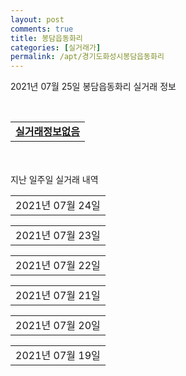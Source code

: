 ```yaml
---
layout: post
comments: true
title: 봉담읍동화리
categories: [실거래가]
permalink: /apt/경기도화성시봉담읍동화리
---
```


2021년 07월 25일 봉담읍동화리 실거래 정보

<script type="text/javascript">
  google.charts.load('current', {'packages':['corechart']});
  google.charts.setOnLoadCallback(drawChart);

  function drawChart() {
    var data = google.visualization.arrayToDataTable([['거래일', '매매', '전월세', '전매'], ['20-07', 11, 12, 0], ['20-08', 17, 40, 0], ['20-09', 25, 22, 0], ['20-10', 27, 36, 0], ['20-11', 33, 44, 0], ['20-12', 41, 48, 0], ['21-01', 31, 37, 0], ['21-02', 24, 37, 0], ['21-03', 31, 32, 0], ['21-04', 28, 29, 0], ['21-05', 31, 38, 0], ['21-06', 15, 48, 0], ['21-07', 6, 20, 0]]);

    var options = {
      title: '최근 1년간 유형별 거래량 추이',
      legend: { position: 'bottom' }
    };

    var chart = new google.visualization.LineChart(document.getElementById('columnchart_material'));
    chart.draw(data, (options));년간 
  }
</script>

<div id="columnchart_material" style="width: 95%; margin-left: -35px; display: block"></div>
<br>
<table>
  <tr>
    <td colspan="4" style="font-weight: bold;"><a href="https://search.naver.com/search.naver?query=봉담읍동화리 실거래정보없음">실거래정보없음</a></td>
  </tr>
    
</table>
    
<div style="margin-top: 50px; margin-bottom: 13px">지난 일주일 실거래 내역</div>

  <table style="width: 100%; margin-bottom: 1px">
      <tr class="header">
        <td>2021년 07월 24일</td>
      </tr>
      <tr class="child" style="display: none">
        <td>
            
        <table>
          <tr>
            <td colspan="4" style="font-weight: bold;"><a href="https://search.naver.com/search.naver?query=실거래정보없음">실거래정보없음</a></td>
          </tr>

        </table>
    
        </td>
      </tr>
  </table>
    
  <table style="width: 100%; margin-bottom: 1px">
      <tr class="header">
        <td>2021년 07월 23일</td>
      </tr>
      <tr class="child" style="display: none">
        <td>
            
        <table>
          <tr>
            <td colspan="4" style="font-weight: bold;"><a href="https://search.naver.com/search.naver?query=휴먼시아동화마을(2단지)">휴먼시아동화마을(2단지)</a></td>
          </tr>

          <tr>
            <td><a style="color: darkgoldenrod">월세</a></td>
            <td>4층</td>
            <td>39.48㎡</td>
            <td>계약일 2021-07-22</td>
          </tr>
          <tr>
            <td colspan="4"><a style="color: red;">신고가 </a>12 (1,403)<br>기존최고가 12 (1,403)</td>
          </tr>
    
        </table>
        <table style="margin-top: 5px">
          <tr>
            <td colspan="4" style="font-weight: bold;"><a href="https://search.naver.com/search.naver?query=휴먼시아동화마을(4단지)">휴먼시아동화마을(4단지)</a></td>
          </tr>
    
          <tr>
            <td><a style="color: darkgoldenrod">월세</a></td>
            <td>6층</td>
            <td>59.57㎡</td>
            <td>계약일 2021-07-22</td>
          </tr>
          <tr>
            <td colspan="4"><a style="color: red;">신고가 </a>27 (3,190)<br>기존최고가 27 (3,190)</td>
          </tr>
    
          <tr>
            <td><a style="color: darkgoldenrod">월세</a></td>
            <td>1층</td>
            <td>59.57㎡</td>
            <td>계약일 2021-07-22</td>
          </tr>
          <tr>
            <td colspan="4"><a style="color: red;">신고가 </a>27 (3,190)<br>기존최고가 27 (3,190)</td>
          </tr>
    
        </table>
    
        </td>
      </tr>
  </table>
    
  <table style="width: 100%; margin-bottom: 1px">
      <tr class="header">
        <td>2021년 07월 22일</td>
      </tr>
      <tr class="child" style="display: none">
        <td>
            
        <table>
          <tr>
            <td colspan="4" style="font-weight: bold;"><a href="https://search.naver.com/search.naver?query=휴먼시아동화마을5단지">휴먼시아동화마을5단지</a></td>
          </tr>

          <tr>
            <td><a style="color: blue">매매</a></td>
            <td>16층</td>
            <td>84.85㎡</td>
            <td>계약일 2021-07-13</td>
          </tr>
          <tr>
            <td colspan="4">39,000</td>
          </tr>
    
          <tr>
            <td><a style="color: blue">매매</a></td>
            <td>3층</td>
            <td>84.91㎡</td>
            <td>계약일 2021-07-03</td>
          </tr>
          <tr>
            <td colspan="4">38,000</td>
          </tr>
    
        </table>
    
        </td>
      </tr>
  </table>
    
  <table style="width: 100%; margin-bottom: 1px">
      <tr class="header">
        <td>2021년 07월 21일</td>
      </tr>
      <tr class="child" style="display: none">
        <td>
            
        <table>
          <tr>
            <td colspan="4" style="font-weight: bold;"><a href="https://search.naver.com/search.naver?query=휴먼시아동화마을(4단지)">휴먼시아동화마을(4단지)</a></td>
          </tr>

          <tr>
            <td><a style="color: darkgoldenrod">월세</a></td>
            <td>7층</td>
            <td>59.57㎡</td>
            <td>계약일 2021-07-20</td>
          </tr>
          <tr>
            <td colspan="4">13 (5,890)</td>
          </tr>
    
        </table>
    
        </td>
      </tr>
  </table>
    
  <table style="width: 100%; margin-bottom: 1px">
      <tr class="header">
        <td>2021년 07월 20일</td>
      </tr>
      <tr class="child" style="display: none">
        <td>
            
        <table>
          <tr>
            <td colspan="4" style="font-weight: bold;"><a href="https://search.naver.com/search.naver?query=봉담신동아파밀리에">봉담신동아파밀리에</a></td>
          </tr>

          <tr>
            <td><a style="color: blue">매매</a></td>
            <td>2층</td>
            <td>125.4779㎡</td>
            <td>계약일 2021-07-04</td>
          </tr>
          <tr>
            <td colspan="4">58,000</td>
          </tr>
    
        </table>
        <table style="margin-top: 5px">
          <tr>
            <td colspan="4" style="font-weight: bold;"><a href="https://search.naver.com/search.naver?query=동화마을동일하이빌">동화마을동일하이빌</a></td>
          </tr>
    
          <tr>
            <td><a style="color: darkgoldenrod">월세</a></td>
            <td>9층</td>
            <td>115.266㎡</td>
            <td>계약일 2021-06-19</td>
          </tr>
          <tr>
            <td colspan="4">130 (10,000)</td>
          </tr>
    
          <tr>
            <td><a style="color: darkgreen">전세</a></td>
            <td>3층</td>
            <td>140.866㎡</td>
            <td>계약일 2021-05-07</td>
          </tr>
          <tr>
            <td colspan="4">33,400</td>
          </tr>
    
          <tr>
            <td><a style="color: darkgreen">전세</a></td>
            <td>4층</td>
            <td>140.866㎡</td>
            <td>계약일 2021-07-06</td>
          </tr>
          <tr>
            <td colspan="4">34,650</td>
          </tr>
    
        </table>
        <table style="margin-top: 5px">
          <tr>
            <td colspan="4" style="font-weight: bold;"><a href="https://search.naver.com/search.naver?query=봉담신동아파밀리에">봉담신동아파밀리에</a></td>
          </tr>
    
          <tr>
            <td><a style="color: darkgoldenrod">월세</a></td>
            <td>9층</td>
            <td>125.4779㎡</td>
            <td>계약일 2021-06-27</td>
          </tr>
          <tr>
            <td colspan="4">42 (1,000)</td>
          </tr>
    
          <tr>
            <td><a style="color: darkgoldenrod">월세</a></td>
            <td>10층</td>
            <td>125.4779㎡</td>
            <td>계약일 2021-05-24</td>
          </tr>
          <tr>
            <td colspan="4">40 (1,000)</td>
          </tr>
    
          <tr>
            <td><a style="color: darkgoldenrod">월세</a></td>
            <td>19층</td>
            <td>125.4779㎡</td>
            <td>계약일 2021-05-12</td>
          </tr>
          <tr>
            <td colspan="4">40 (500)</td>
          </tr>
    
          <tr>
            <td><a style="color: darkgoldenrod">월세</a></td>
            <td>9층</td>
            <td>101.4047㎡</td>
            <td>계약일 2021-06-08</td>
          </tr>
          <tr>
            <td colspan="4">105 (5,000)</td>
          </tr>
    
          <tr>
            <td><a style="color: darkgoldenrod">월세</a></td>
            <td>4층</td>
            <td>101.4047㎡</td>
            <td>계약일 2021-06-15</td>
          </tr>
          <tr>
            <td colspan="4">100 (8,000)</td>
          </tr>
    
          <tr>
            <td><a style="color: darkgreen">전세</a></td>
            <td>16층</td>
            <td>101.4047㎡</td>
            <td>계약일 2021-05-15</td>
          </tr>
          <tr>
            <td colspan="4">38,000</td>
          </tr>
    
          <tr>
            <td><a style="color: darkgreen">전세</a></td>
            <td>7층</td>
            <td>101.4047㎡</td>
            <td>계약일 2021-05-29</td>
          </tr>
          <tr>
            <td colspan="4">31,000</td>
          </tr>
    
          <tr>
            <td><a style="color: darkgreen">전세</a></td>
            <td>1층</td>
            <td>84.9525㎡</td>
            <td>계약일 2021-07-17</td>
          </tr>
          <tr>
            <td colspan="4">35,000</td>
          </tr>
    
        </table>
        <table style="margin-top: 5px">
          <tr>
            <td colspan="4" style="font-weight: bold;"><a href="https://search.naver.com/search.naver?query=신일우남클래식타운">신일우남클래식타운</a></td>
          </tr>
    
          <tr>
            <td><a style="color: darkgoldenrod">월세</a></td>
            <td>12층</td>
            <td>59.855㎡</td>
            <td>계약일 2021-06-15</td>
          </tr>
          <tr>
            <td colspan="4">55 (2,000)</td>
          </tr>
    
          <tr>
            <td><a style="color: darkgoldenrod">월세</a></td>
            <td>14층</td>
            <td>84.97㎡</td>
            <td>계약일 2021-05-31</td>
          </tr>
          <tr>
            <td colspan="4">20 (10,000)</td>
          </tr>
    
          <tr>
            <td><a style="color: darkgreen">전세</a></td>
            <td>6층</td>
            <td>84.97㎡</td>
            <td>계약일 2021-05-09</td>
          </tr>
          <tr>
            <td colspan="4">25,500</td>
          </tr>
    
          <tr>
            <td><a style="color: darkgreen">전세</a></td>
            <td>3층</td>
            <td>84.97㎡</td>
            <td>계약일 2021-05-26</td>
          </tr>
          <tr>
            <td colspan="4">22,000</td>
          </tr>
    
          <tr>
            <td><a style="color: darkgreen">전세</a></td>
            <td>7층</td>
            <td>59.855㎡</td>
            <td>계약일 2021-06-02</td>
          </tr>
          <tr>
            <td colspan="4">19,000</td>
          </tr>
    
          <tr>
            <td><a style="color: darkgreen">전세</a></td>
            <td>5층</td>
            <td>84.97㎡</td>
            <td>계약일 2021-06-04</td>
          </tr>
          <tr>
            <td colspan="4">22,000</td>
          </tr>
    
          <tr>
            <td><a style="color: darkgreen">전세</a></td>
            <td>4층</td>
            <td>59.855㎡</td>
            <td>계약일 2021-06-08</td>
          </tr>
          <tr>
            <td colspan="4">18,000</td>
          </tr>
    
          <tr>
            <td><a style="color: darkgreen">전세</a></td>
            <td>8층</td>
            <td>84.97㎡</td>
            <td>계약일 2021-06-08</td>
          </tr>
          <tr>
            <td colspan="4">20,000</td>
          </tr>
    
          <tr>
            <td><a style="color: darkgreen">전세</a></td>
            <td>14층</td>
            <td>84.97㎡</td>
            <td>계약일 2021-06-18</td>
          </tr>
          <tr>
            <td colspan="4">23,000</td>
          </tr>
    
        </table>
        <table style="margin-top: 5px">
          <tr>
            <td colspan="4" style="font-weight: bold;"><a href="https://search.naver.com/search.naver?query=휴먼시아동화마을(1단지)">휴먼시아동화마을(1단지)</a></td>
          </tr>
    
          <tr>
            <td><a style="color: darkgoldenrod">월세</a></td>
            <td>16층</td>
            <td>59.57㎡</td>
            <td>계약일 2021-06-21</td>
          </tr>
          <tr>
            <td colspan="4">36 (4,336)</td>
          </tr>
    
          <tr>
            <td><a style="color: darkgoldenrod">월세</a></td>
            <td>4층</td>
            <td>59.57㎡</td>
            <td>계약일 2021-05-13</td>
          </tr>
          <tr>
            <td colspan="4">26 (3,097)</td>
          </tr>
    
          <tr>
            <td><a style="color: darkgoldenrod">월세</a></td>
            <td>15층</td>
            <td>59.57㎡</td>
            <td>계약일 2021-05-31</td>
          </tr>
          <tr>
            <td colspan="4">24 (3,507)</td>
          </tr>
    
          <tr>
            <td><a style="color: darkgoldenrod">월세</a></td>
            <td>7층</td>
            <td>51.92㎡</td>
            <td>계약일 2021-05-13</td>
          </tr>
          <tr>
            <td colspan="4">20 (2,428)</td>
          </tr>
    
          <tr>
            <td><a style="color: darkgoldenrod">월세</a></td>
            <td>6층</td>
            <td>59.57㎡</td>
            <td>계약일 2021-07-19</td>
          </tr>
          <tr>
            <td colspan="4"><a style="color: red;">신고가 </a>12 (5,297)<br>기존최고가 12 (5,297)</td>
          </tr>
    
        </table>
        <table style="margin-top: 5px">
          <tr>
            <td colspan="4" style="font-weight: bold;"><a href="https://search.naver.com/search.naver?query=휴먼시아동화마을(2단지)">휴먼시아동화마을(2단지)</a></td>
          </tr>
    
          <tr>
            <td><a style="color: darkgoldenrod">월세</a></td>
            <td>6층</td>
            <td>51.92㎡</td>
            <td>계약일 2021-06-03</td>
          </tr>
          <tr>
            <td colspan="4">21 (2,501)</td>
          </tr>
    
          <tr>
            <td><a style="color: darkgoldenrod">월세</a></td>
            <td>14층</td>
            <td>51.92㎡</td>
            <td>계약일 2021-06-04</td>
          </tr>
          <tr>
            <td colspan="4">21 (2,501)</td>
          </tr>
    
          <tr>
            <td><a style="color: darkgoldenrod">월세</a></td>
            <td>8층</td>
            <td>51.92㎡</td>
            <td>계약일 2021-05-17</td>
          </tr>
          <tr>
            <td colspan="4">20 (2,428)</td>
          </tr>
    
          <tr>
            <td><a style="color: darkgoldenrod">월세</a></td>
            <td>15층</td>
            <td>46.81㎡</td>
            <td>계약일 2021-06-07</td>
          </tr>
          <tr>
            <td colspan="4">18 (2,022)</td>
          </tr>
    
          <tr>
            <td><a style="color: darkgoldenrod">월세</a></td>
            <td>15층</td>
            <td>39.84㎡</td>
            <td>계약일 2021-06-03</td>
          </tr>
          <tr>
            <td colspan="4">12 (1,403)</td>
          </tr>
    
          <tr>
            <td><a style="color: darkgoldenrod">월세</a></td>
            <td>5층</td>
            <td>39.48㎡</td>
            <td>계약일 2021-06-03</td>
          </tr>
          <tr>
            <td colspan="4">12 (1,403)</td>
          </tr>
    
          <tr>
            <td><a style="color: darkgoldenrod">월세</a></td>
            <td>12층</td>
            <td>39.48㎡</td>
            <td>계약일 2021-06-02</td>
          </tr>
          <tr>
            <td colspan="4">10 (1,563)</td>
          </tr>
    
          <tr>
            <td><a style="color: darkgoldenrod">월세</a></td>
            <td>9층</td>
            <td>51.92㎡</td>
            <td>계약일 2021-07-15</td>
          </tr>
          <tr>
            <td colspan="4">10 (4,701)</td>
          </tr>
    
        </table>
        <table style="margin-top: 5px">
          <tr>
            <td colspan="4" style="font-weight: bold;"><a href="https://search.naver.com/search.naver?query=휴먼시아동화마을(3단지)">휴먼시아동화마을(3단지)</a></td>
          </tr>
    
          <tr>
            <td><a style="color: darkgoldenrod">월세</a></td>
            <td>5층</td>
            <td>46.81㎡</td>
            <td>계약일 2021-06-10</td>
          </tr>
          <tr>
            <td colspan="4">17 (1,997)</td>
          </tr>
    
        </table>
        <table style="margin-top: 5px">
          <tr>
            <td colspan="4" style="font-weight: bold;"><a href="https://search.naver.com/search.naver?query=휴먼시아동화마을(4단지)">휴먼시아동화마을(4단지)</a></td>
          </tr>
    
          <tr>
            <td><a style="color: darkgoldenrod">월세</a></td>
            <td>2층</td>
            <td>59.57㎡</td>
            <td>계약일 2021-06-03</td>
          </tr>
          <tr>
            <td colspan="4">27 (3,190)</td>
          </tr>
    
          <tr>
            <td><a style="color: darkgoldenrod">월세</a></td>
            <td>3층</td>
            <td>51.92㎡</td>
            <td>계약일 2021-07-14</td>
          </tr>
          <tr>
            <td colspan="4">20 (2,428)</td>
          </tr>
    
          <tr>
            <td><a style="color: darkgoldenrod">월세</a></td>
            <td>12층</td>
            <td>59.57㎡</td>
            <td>계약일 2021-06-21</td>
          </tr>
          <tr>
            <td colspan="4">13 (5,890)</td>
          </tr>
    
          <tr>
            <td><a style="color: darkgoldenrod">월세</a></td>
            <td>12층</td>
            <td>51.92㎡</td>
            <td>계약일 2021-06-21</td>
          </tr>
          <tr>
            <td colspan="4">12 (4,201)</td>
          </tr>
    
          <tr>
            <td><a style="color: darkgoldenrod">월세</a></td>
            <td>17층</td>
            <td>51.92㎡</td>
            <td>계약일 2021-06-15</td>
          </tr>
          <tr>
            <td colspan="4">10 (4,601)</td>
          </tr>
    
        </table>
        <table style="margin-top: 5px">
          <tr>
            <td colspan="4" style="font-weight: bold;"><a href="https://search.naver.com/search.naver?query=휴먼시아동화마을(6단지)">휴먼시아동화마을(6단지)</a></td>
          </tr>
    
          <tr>
            <td><a style="color: darkgoldenrod">월세</a></td>
            <td>18층</td>
            <td>84.85㎡</td>
            <td>계약일 2021-05-19</td>
          </tr>
          <tr>
            <td colspan="4">80 (4,000)</td>
          </tr>
    
          <tr>
            <td><a style="color: darkgoldenrod">월세</a></td>
            <td>8층</td>
            <td>84.85㎡</td>
            <td>계약일 2021-07-16</td>
          </tr>
          <tr>
            <td colspan="4">15 (20,000)</td>
          </tr>
    
          <tr>
            <td><a style="color: darkgreen">전세</a></td>
            <td>6층</td>
            <td>84.85㎡</td>
            <td>계약일 2021-05-17</td>
          </tr>
          <tr>
            <td colspan="4">31,000</td>
          </tr>
    
          <tr>
            <td><a style="color: darkgreen">전세</a></td>
            <td>18층</td>
            <td>84.91㎡</td>
            <td>계약일 2021-05-27</td>
          </tr>
          <tr>
            <td colspan="4">22,000</td>
          </tr>
    
          <tr>
            <td><a style="color: darkgreen">전세</a></td>
            <td>8층</td>
            <td>84.91㎡</td>
            <td>계약일 2021-07-03</td>
          </tr>
          <tr>
            <td colspan="4">20,000</td>
          </tr>
    
          <tr>
            <td><a style="color: darkgreen">전세</a></td>
            <td>4층</td>
            <td>84.85㎡</td>
            <td>계약일 2021-07-16</td>
          </tr>
          <tr>
            <td colspan="4">18,000</td>
          </tr>
    
        </table>
        <table style="margin-top: 5px">
          <tr>
            <td colspan="4" style="font-weight: bold;"><a href="https://search.naver.com/search.naver?query=휴먼시아동화마을5단지">휴먼시아동화마을5단지</a></td>
          </tr>
    
          <tr>
            <td><a style="color: darkgoldenrod">월세</a></td>
            <td>17층</td>
            <td>75.54㎡</td>
            <td>계약일 2021-05-19</td>
          </tr>
          <tr>
            <td colspan="4">75 (2,000)</td>
          </tr>
    
          <tr>
            <td><a style="color: darkgoldenrod">월세</a></td>
            <td>10층</td>
            <td>75.22㎡</td>
            <td>계약일 2021-05-18</td>
          </tr>
          <tr>
            <td colspan="4">75 (4,000)</td>
          </tr>
    
          <tr>
            <td><a style="color: darkgoldenrod">월세</a></td>
            <td>14층</td>
            <td>75.54㎡</td>
            <td>계약일 2021-06-22</td>
          </tr>
          <tr>
            <td colspan="4">20 (20,000)</td>
          </tr>
    
          <tr>
            <td><a style="color: darkgreen">전세</a></td>
            <td>15층</td>
            <td>84.91㎡</td>
            <td>계약일 2021-05-15</td>
          </tr>
          <tr>
            <td colspan="4">30,000</td>
          </tr>
    
          <tr>
            <td><a style="color: darkgreen">전세</a></td>
            <td>17층</td>
            <td>84.91㎡</td>
            <td>계약일 2021-05-13</td>
          </tr>
          <tr>
            <td colspan="4">28,500</td>
          </tr>
    
          <tr>
            <td><a style="color: darkgreen">전세</a></td>
            <td>14층</td>
            <td>75.54㎡</td>
            <td>계약일 2021-06-14</td>
          </tr>
          <tr>
            <td colspan="4">29,000</td>
          </tr>
    
          <tr>
            <td><a style="color: darkgreen">전세</a></td>
            <td>16층</td>
            <td>84.85㎡</td>
            <td>계약일 2021-07-03</td>
          </tr>
          <tr>
            <td colspan="4">28,000</td>
          </tr>
    
          <tr>
            <td><a style="color: darkgreen">전세</a></td>
            <td>3층</td>
            <td>84.91㎡</td>
            <td>계약일 2021-07-17</td>
          </tr>
          <tr>
            <td colspan="4">30,000</td>
          </tr>
    
        </table>
    
        </td>
      </tr>
  </table>
    
  <table style="width: 100%; margin-bottom: 1px">
      <tr class="header">
        <td>2021년 07월 19일</td>
      </tr>
      <tr class="child" style="display: none">
        <td>
            
        <table>
          <tr>
            <td colspan="4" style="font-weight: bold;"><a href="https://search.naver.com/search.naver?query=실거래정보없음">실거래정보없음</a></td>
          </tr>

        </table>
    
        </td>
      </tr>
  </table>
    

